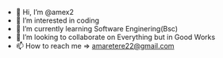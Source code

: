 - 👋 Hi, I’m @amex2
- 👀 I’m interested in coding
- 🌱 I’m currently learning Software Enginering(Bsc)
- 💞️ I’m looking to collaborate on Everything but in Good Works
- 📫 How to reach me => amaretere22@gmail.com

<!---
amex2/amex2 is a ✨ special ✨ repository because its `README.md` (this file) appears on your GitHub profile.
You can click the Preview link to take a look at your changes.
--->
